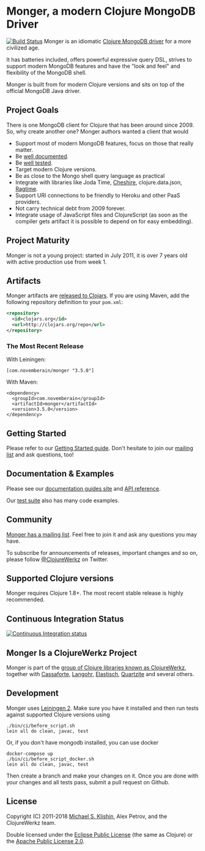 # Monger, a modern Clojure MongoDB Driver
[![Build Status](https://travis-ci.org/xingzhefeng/monger.svg?branch=master)](https://travis-ci.org/xingzhefeng/monger)
Monger is an idiomatic [Clojure MongoDB driver](http://clojuremongodb.info) for a more civilized age.

It has batteries included, offers powerful expressive query DSL,
strives to support modern MongoDB features and have the "look and feel" and
flexibility of the MongoDB shell.

Monger is built from for modern Clojure versions and sits on top of
the official MongoDB Java driver.


## Project Goals

There is one MongoDB client for Clojure that has been around since 2009. So, why create another one? Monger authors
wanted a client that would

 * Support most of modern MongoDB features, focus on those that really matter.
 * Be [well documented](http://clojuremongodb.info).
 * Be [well tested](https://github.com/michaelklishin/monger/tree/master/test/monger/test).
 * Target modern Clojure versions.
 * Be as close to the Mongo shell query language as practical
 * Integrate with libraries like Joda Time, [Cheshire](https://github.com/dakrone/cheshire), clojure.data.json, [Ragtime](https://github.com/weavejester/ragtime).
 * Support URI connections to be friendly to Heroku and other PaaS providers.
 * Not carry technical debt from 2009 forever.
 * Integrate usage of JavaScript files and ClojureScript (as soon as the compiler gets artifact it is possible to depend on for easy embedding).



## Project Maturity

Monger is not a young project: started in July 2011, it is over 7
years old with active production use from week 1.


## Artifacts

Monger artifacts are [released to
Clojars](https://clojars.org/com.novemberain/monger). If you are using
Maven, add the following repository definition to your `pom.xml`:

``` xml
<repository>
  <id>clojars.org</id>
  <url>http://clojars.org/repo</url>
</repository>
```

### The Most Recent Release

With Leiningen:

    [com.novemberain/monger "3.5.0"]

With Maven:

    <dependency>
      <groupId>com.novemberain</groupId>
      <artifactId>monger</artifactId>
      <version>3.5.0</version>
    </dependency>



## Getting Started

Please refer to our [Getting Started
guide](http://clojuremongodb.info/articles/getting_started.html). Don't
hesitate to join our [mailing
list](https://groups.google.com/forum/#!forum/clojure-mongodb) and ask
questions, too!


## Documentation & Examples

Please see our [documentation guides site](http://clojuremongodb.info/) and [API reference](http://reference.clojuremongodb.info).

Our [test suite](https://github.com/michaelklishin/monger/tree/master/test/monger/test)
also has many code examples.


## Community

[Monger has a mailing list](https://groups.google.com/forum/#!forum/clojure-mongodb). Feel
free to join it and ask any questions you may have.

To subscribe for announcements of releases, important changes and so
on, please follow [@ClojureWerkz](https://twitter.com/#!/clojurewerkz)
on Twitter.


## Supported Clojure versions

Monger requires Clojure 1.8+. The most recent
stable release is highly recommended.


## Continuous Integration Status

[![Continuous Integration status](https://secure.travis-ci.org/michaelklishin/monger.svg)](http://travis-ci.org/michaelklishin/monger)


## Monger Is a ClojureWerkz Project

Monger is part of the [group of Clojure libraries known as ClojureWerkz](http://clojurewerkz.org), together with
[Cassaforte](http://clojurecassandra.info), [Langohr](http://clojurerabbitmq.info), [Elastisch](http://clojureelasticsearch.info), [Quartzite](http://clojurequartz.info) and several others.



## Development

Monger uses [Leiningen 2](https://github.com/technomancy/leiningen/blob/master/doc/TUTORIAL.md). Make sure you have it installed and then run tests against
supported Clojure versions using

    ./bin/ci/before_script.sh
    lein all do clean, javac, test

Or, if you don't have mongodb installed, you can use docker

    docker-compose up
    ./bin/ci/before_script_docker.sh
    lein all do clean, javac, test

Then create a branch and make your changes on it. Once you are done with your changes and all tests pass, submit a pull request
on Github.



## License

Copyright (C) 2011-2018 [Michael S. Klishin](http://twitter.com/michaelklishin), Alex Petrov, and the ClojureWerkz team.

Double licensed under the [Eclipse Public License](http://www.eclipse.org/legal/epl-v10.html) (the same as Clojure) or
the [Apache Public License 2.0](http://www.apache.org/licenses/LICENSE-2.0.html).
